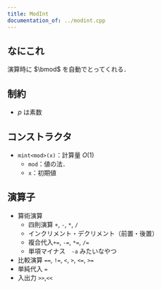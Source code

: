 ```yaml
---
title: ModInt
documentation_of: ../modint.cpp
---
```


## なにこれ
演算時に $\bmod$ を自動でとってくれる．

## 制約
- $p$ は素数

## コンストラクタ
- `mint<mod>(x)`：計算量 $O(1)$
	- `mod`：値の法．
	- `x`：初期値

## 演算子
- 算術演算
	- 四則演算 `+`, `-`, `*`, `/`
	- インクリメント・デクリメント（前置・後置）
	- 複合代入`+=`, `-=`, `*=`, `/=`
	- 単項マイナス　`-a` みたいなやつ
- 比較演算 `==`, `!=`, `<`, `>`, `<=`, `>=`
- 単純代入 `=`
- 入出力 `>>`,`<<`
